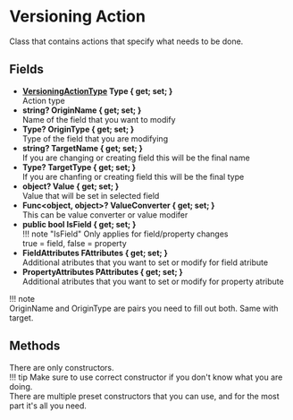 # Versioning Action

Class that contains actions that specify what needs to be done.

## Fields

- **[VersioningActionType](../enums.md#versioningactiontype) Type { get; set; }**   
    Action type
- **string? OriginName { get; set; }**  
    Name of the field that you want to modify
- **Type? OriginType { get; set; }**  
    Type of the field that you are modifying  
- **string? TargetName { get; set; }**  
    If you are changing or creating field this will be the final name
- **Type? TargetType { get; set; }**  
    If you are chanfing or creating field this will be the final type
- **object? Value { get; set; }**  
    Value that will be set in selected field
- **Func&lt;object, object>? ValueConverter { get; set; }**  
    This can be value converter or value modifer  
- **public bool IsField { get; set; }**  
!!! note "IsField"
    Only applies for field/property changes  
    true = field, false = property  
- **FieldAttributes FAttributes { get; set; }**  
    Additional atributes that you want to set or modify for field atribute
- **PropertyAttributes PAttributes { get; set; }**  
    Additional atributes that you want to set or modify for property atribute

!!! note   
    OriginName and OriginType are pairs you need to fill out both. Same with target.  

## Methods
There are only constructors.  
!!! tip 
    Make sure to use correct constructor if you don't know what you are doing.  
    There are multiple preset constructors that you can use, and for the most part it's all you need.